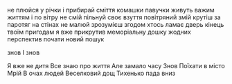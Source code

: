 не плюйся у річки
і прибирай сміття
комашки павучки
живуть важим життям
і по вітру не смій
пільнуй своє взуття
повітряний змій
крутіш за паротяг
на стінах не малюй
зрозумієш згодом
хтось ламає дверь
кінець твоїм пригодам
я вже прикрутив
меморіальну дошку
жодних перспектив
почати новий пошук

знов
І знов

Я вже не дитя
Все знаю про життя
Але замало часу
Знов
Поїхати в місто
Мрій
В очах людей
Веселковий дощ
Тихенько пада вниз
